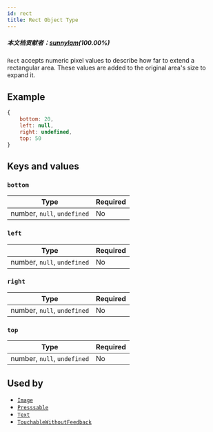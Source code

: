 ```yaml
---
id: rect
title: Rect Object Type
---
```


##### 本文档贡献者：[sunnylqm](https://github.com/search?q=sunnylqm&type=Users)(100.00%)

`Rect` accepts numeric pixel values to describe how far to extend a rectangular area. These values are added to the original area's size to expand it.

## Example

```js
{
    bottom: 20,
    left: null,
    right: undefined,
    top: 50
}
```

## Keys and values

### `bottom`

| Type                        | Required |
| --------------------------- | -------- |
| number, `null`, `undefined` | No       |

### `left`

| Type                        | Required |
| --------------------------- | -------- |
| number, `null`, `undefined` | No       |

### `right`

| Type                        | Required |
| --------------------------- | -------- |
| number, `null`, `undefined` | No       |

### `top`

| Type                        | Required |
| --------------------------- | -------- |
| number, `null`, `undefined` | No       |

## Used by

- [`Image`](image)
- [`Presssable`](pressable)
- [`Text`](text)
- [`TouchableWithoutFeedback`](touchablewithoutfeedback)
